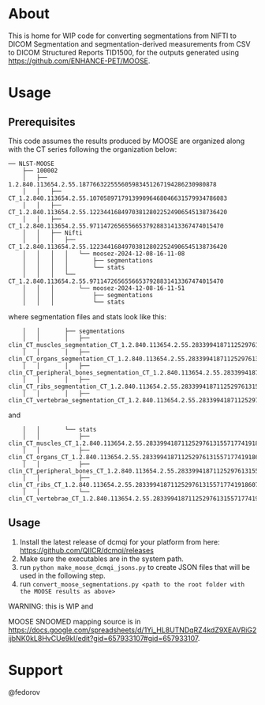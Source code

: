 # About

This is home for WIP code for converting segmentations from NIFTI to DICOM Segmentation 
and segmentation-derived measurements from CSV to DICOM Structured Reports TID1500, for the 
outputs generated using https://github.com/ENHANCE-PET/MOOSE.


# Usage

## Prerequisites

This code assumes the results produced by MOOSE are organized along with the CT series following the organization below:

```
── NLST-MOOSE
    ├── 100002
    │   ├── 1.2.840.113654.2.55.187766322555605983451267194286230980878
    │   │   ├── CT_1.2.840.113654.2.55.107058971791399096468046631579934786083
    │   │   ├── CT_1.2.840.113654.2.55.122344168497038128022524906545138736420
    │   │   ├── CT_1.2.840.113654.2.55.97114726565566537928831413367474015470
    │   │   ├── Nifti
    │   │   │   ├── CT_1.2.840.113654.2.55.122344168497038128022524906545138736420
    │   │   │   │   └── moosez-2024-12-08-16-11-08
    │   │   │   │       ├── segmentations
    │   │   │   │       └── stats
    │   │   │   └── CT_1.2.840.113654.2.55.97114726565566537928831413367474015470
    │   │   │       └── moosez-2024-12-08-16-11-51
    │   │   │           ├── segmentations
    │   │   │           └── stats
```

where segmentation files and stats look like this:

```
    │   │       ├── segmentations
    │   │       │   ├── clin_CT_muscles_segmentation_CT_1.2.840.113654.2.55.283399418711252976131557177419186072875.nii.gz
    │   │       │   ├── clin_CT_organs_segmentation_CT_1.2.840.113654.2.55.283399418711252976131557177419186072875.nii.gz
    │   │       │   ├── clin_CT_peripheral_bones_segmentation_CT_1.2.840.113654.2.55.283399418711252976131557177419186072875.nii.gz
    │   │       │   ├── clin_CT_ribs_segmentation_CT_1.2.840.113654.2.55.283399418711252976131557177419186072875.nii.gz
    │   │       │   ├── clin_CT_vertebrae_segmentation_CT_1.2.840.113654.2.55.283399418711252976131557177419186072875.nii.gz
```

and

```
    │   │       └── stats
    │   │           ├── clin_CT_muscles_CT_1.2.840.113654.2.55.283399418711252976131557177419186072875_ct_volume.csv
    │   │           ├── clin_CT_organs_CT_1.2.840.113654.2.55.283399418711252976131557177419186072875_ct_volume.csv
    │   │           ├── clin_CT_peripheral_bones_CT_1.2.840.113654.2.55.283399418711252976131557177419186072875_ct_volume.csv
    │   │           ├── clin_CT_ribs_CT_1.2.840.113654.2.55.283399418711252976131557177419186072875_ct_volume.csv
    │   │           └── clin_CT_vertebrae_CT_1.2.840.113654.2.55.283399418711252976131557177419186072875_ct_volume.csv
```

## Usage

1. Install the latest release of dcmqi for your platform from here: https://github.com/QIICR/dcmqi/releases
2. Make sure the executables are in the system path.
3. run `python make_moose_dcmqi_jsons.py` to create JSON files that will be used in the following step.
4. run `convert_moose_segmentations.py <path to the root folder with the MOOSE results as above>` 

WARNING: this is WIP and 

MOOSE SNOOMED mapping source is in https://docs.google.com/spreadsheets/d/1Yi_HL8UTNDqRZ4kdZ9XEAVRiG2ijbNK0kL8HvCUe9kI/edit?gid=657933107#gid=657933107.

# Support

@fedorov
